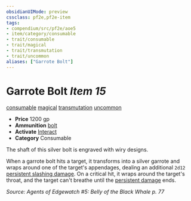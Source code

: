 ```yaml
---
obsidianUIMode: preview
cssclass: pf2e,pf2e-item
tags:
- compendium/src/pf2e/aoe5
- item/category/consumable
- trait/consumable
- trait/magical
- trait/transmutation
- trait/uncommon
aliases: ["Garrote Bolt"]
---
```

# Garrote Bolt *Item 15*  
[consumable](rules/traits/consumable.md "Consumable Item Trait")  [magical](rules/traits/magical.md "Magical Item Trait")  [transmutation](rules/traits/transmutation.md "Transmutation School Trait")  [uncommon](rules/traits/uncommon.md "Uncommon Rarity Trait")  

- **Price** 1200 gp
- **Ammunition** [bolt](compendium/equipment/items/bolt.md)
- **Activate** [Interact](rules/actions/interact.md)
- **Category** Consumable

The shaft of this silver bolt is engraved with wiry designs.

When a garrote bolt hits a target, it transforms into a silver garrote and wraps around one of the target's appendages, dealing an additional `2d12` [persistent slashing damage](rules/conditions.md#Persistent%20Damage). On a critical hit, it wraps around the target's throat, and the target can't breathe until the [persistent damage](rules/conditions.md#Persistent%20Damage) ends.

*Source: Agents of Edgewatch #5: Belly of the Black Whale p. 77*